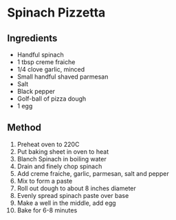 # Spinach Pizzetta

## Ingredients
* Handful spinach
* 1 tbsp creme fraiche
* 1/4 clove garlic, minced
* Small handful shaved parmesan
* Salt 
* Black pepper
* Golf-ball of pizza dough
* 1 egg

## Method
1. Preheat oven to 220C
2. Put baking sheet in oven to heat
3. Blanch Spinach in boiling water
4. Drain and finely chop spinach
5. Add creme fraiche, garlic, parmesan, salt and pepper
6. Mix to form a paste
7. Roll out dough to about 8 inches diameter
8. Evenly spread spinach paste over base
9. Make a well in the middle, add egg
10. Bake for 6-8 minutes